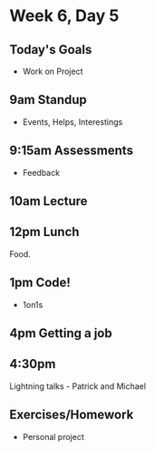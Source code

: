 # Week 6, Day 5

## Today's Goals

- Work on Project

## 9am Standup

- Events, Helps, Interestings

## 9:15am Assessments

- Feedback

## 10am Lecture

## 12pm Lunch

Food.

## 1pm Code!

- 1on1s

## 4pm Getting a job

## 4:30pm

Lightning talks - Patrick and Michael

## Exercises/Homework

- Personal project
